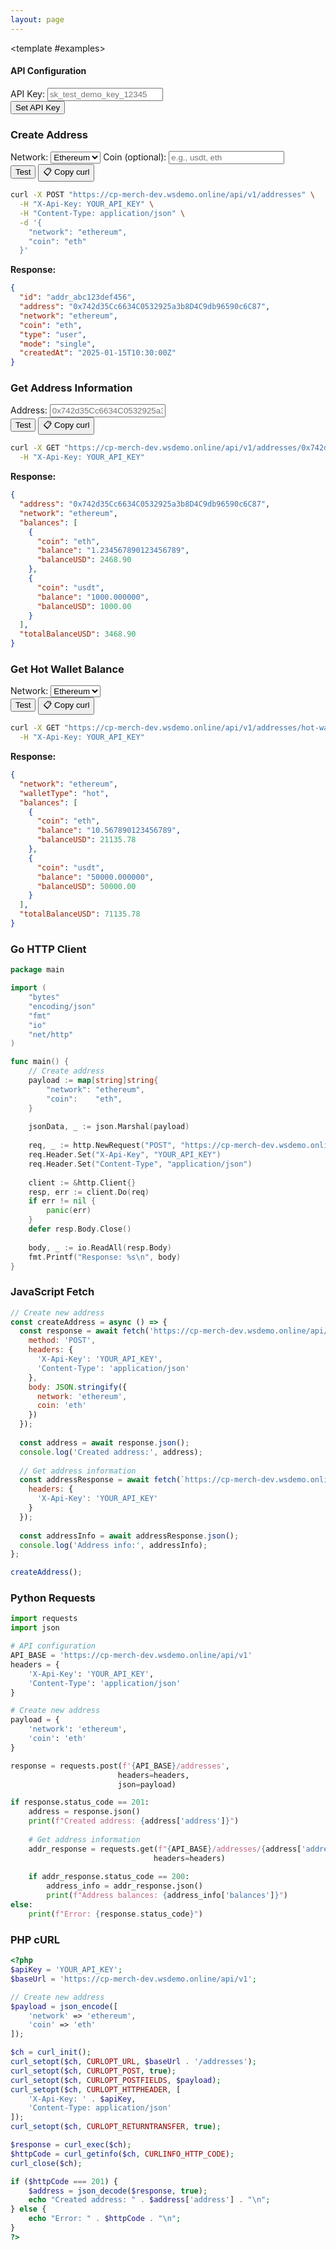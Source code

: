```yaml
---
layout: page
---
```


<ApiDoc>
  <template #content>

# Addresses API

The addresses API provides functionality for managing cryptocurrency addresses, service wallets, and grey lists for various blockchain networks.

::: tip Interactive Testing
On this page you can test the API in real time! Enter your API key in the field below and click the "Test" buttons to send requests to the server `https://cp-merch-dev.wsdemo.online/api`.

**If you encounter CORS errors:**
- Use the "📋 Copy curl" buttons to get ready-to-use commands
- Execute commands in terminal or use Postman
- Install a browser extension to disable CORS (e.g., "CORS Unblock")
:::

## Overview

The addresses API allows you to:
- Create new addresses for specific networks and coins
- Retrieve address information and balances
- Manage service wallets (hot, cold, token collector)
- Handle grey list addresses for security
- Get balances for different wallet types

## Authentication

Different endpoints require different levels of authentication:
- **CLIENT_API_KEY**: For basic operations like creating addresses and checking balances
- **ADMIN_API_KEY**: For administrative operations like managing service wallets
- **Bearer token**: Alternative authentication method for all operations

<ApiMethod 
  method="POST"
  endpoint="/v1/addresses"
  title="Create Address"
  description="Creates a new address for a certain network and coin (optional). If coin is not provided then address will be generated for all coins of provided network."
  :parameters="[
    { name: 'network', type: 'string', required: true, description: 'Network slug (e.g., bitcoin, ethereum, tron)' },
    { name: 'coin', type: 'string', required: false, description: 'Coin slug (optional, if not provided - generates for all network coins)' },
    { name: 'mode', type: 'string', required: false, description: 'Address mode: single, common, cross' },
    { name: 'type', type: 'string', required: false, description: 'Address type: user, hot, cold, collector' }
  ]"
  :responses="[
    { status: '201 Created', description: 'Address successfully created' },
    { status: '400 Bad Request', description: 'Invalid request parameters' }
  ]"
/>

<ApiMethod 
  method="GET"
  endpoint="/v1/addresses/{address}"
  title="Get Address"
  description="Returns specified address with balance information."
  :parameters="[
    { name: 'address', type: 'string', required: true, description: 'The cryptocurrency address to retrieve' }
  ]"
  :responses="[
    { status: '200 OK', description: 'Address information retrieved' },
    { status: '400 Bad Request', description: 'Invalid address format' },
    { status: '404 Not Found', description: 'Address not found' }
  ]"
/>

<ApiMethod 
  method="GET"
  endpoint="/v1/addresses/hot-wallet/{network}"
  title="Get Hot Wallet Balance"
  description="Returns the balance of the withdrawal (hot) wallet for specified network."
  :parameters="[
    { name: 'network', type: 'string', required: true, description: 'Network slug (e.g., bitcoin, ethereum, tron)' }
  ]"
  :responses="[
    { status: '200 OK', description: 'Hot wallet balance retrieved' },
    { status: '400 Bad Request', description: 'Invalid network' }
  ]"
/>

<ApiMethod 
  method="GET"
  endpoint="/v1/addresses/service-wallet/{network}"
  title="Get Service Wallet Balance"
  description="Returns the balance of the service (token collector) wallet for specified network."
  :parameters="[
    { name: 'network', type: 'string', required: true, description: 'Network slug (e.g., bitcoin, ethereum, tron)' }
  ]"
  :responses="[
    { status: '200 OK', description: 'Service wallet balance retrieved' },
    { status: '400 Bad Request', description: 'Invalid network' }
  ]"
/>

<ApiMethod 
  method="GET"
  endpoint="/v1/addresses/cold-wallet/{network}"
  title="Get Cold Wallet Balance"
  description="Returns the balance of the cold wallet for specified network."
  :parameters="[
    { name: 'network', type: 'string', required: true, description: 'Network slug (e.g., bitcoin, ethereum, tron)' },
    { name: 'coin', type: 'string', required: false, description: 'Optional coin parameter to filter by specific coin' }
  ]"
  :responses="[
    { status: '200 OK', description: 'Cold wallet balance retrieved' },
    { status: '400 Bad Request', description: 'Invalid network or coin' }
  ]"
/>

<ApiMethod 
  method="POST"
  endpoint="/v1/addresses/service-wallets"
  title="Register Service Wallet"
  description="Register a service wallet for a certain network. For cold wallet need provide only an address. For rest wallets may provide an address and private key, otherwise the wallet will be created and address and private key will be returned."
  :parameters="[
    { name: 'network', type: 'string', required: true, description: 'Network slug' },
    { name: 'type', type: 'string', required: true, description: 'Wallet type: hot, cold, tokens_collector' },
    { name: 'address', type: 'string', required: false, description: 'Wallet address (required for cold wallets)' },
    { name: 'privateKey', type: 'string', required: false, description: 'Private key (optional, will be generated if not provided)' }
  ]"
  :responses="[
    { status: '201 Created', description: 'Service wallet registered successfully' },
    { status: '400 Bad Request', description: 'Invalid parameters' }
  ]"
/>

<ApiMethod 
  method="GET"
  endpoint="/v1/addresses/grey-list"
  title="Get Grey List"
  description="Returns the list of grey-listed addresses for security monitoring."
  :responses="[
    { status: '200 OK', description: 'Grey list retrieved' }
  ]"
/>

<ApiMethod 
  method="POST"
  endpoint="/v1/addresses/grey-list"
  title="Register Grey Address"
  description="Register a grey address for a certain network for security monitoring."
  :parameters="[
    { name: 'network', type: 'string', required: true, description: 'Network slug' },
    { name: 'address', type: 'string', required: true, description: 'Address to add to grey list' },
    { name: 'reason', type: 'string', required: false, description: 'Reason for grey listing' }
  ]"
  :responses="[
    { status: '201 Created', description: 'Grey address registered' },
    { status: '400 Bad Request', description: 'Invalid parameters' }
  ]"
/>

<ApiMethod 
  method="DELETE"
  endpoint="/v1/addresses/grey-list"
  title="Delete Grey Address"
  description="Delete the grey address for a certain network."
  :parameters="[
    { name: 'network', type: 'string', required: true, description: 'Network slug' },
    { name: 'address', type: 'string', required: true, description: 'Address to remove from grey list' }
  ]"
  :responses="[
    { status: '200 OK', description: 'Grey address deleted' },
    { status: '400 Bad Request', description: 'Invalid parameters' },
    { status: '404 Not Found', description: 'Address not found in grey list' }
  ]"
/>

  </template>

  <template #examples>

<!-- API Key Configuration Section -->
<div class="api-key-section">
  <h4>API Configuration</h4>
  <div class="api-key-controls">
    <div class="api-key-input-group">
      <label for="global-api-key">API Key:</label>
      <input type="text" id="global-api-key" class="api-key-input" placeholder="sk_test_demo_key_12345" />
    </div>
    <button onclick="setGlobalApiKey()" class="set-api-key-button">Set API Key</button>
  </div>
  <div class="api-key-status"></div>
</div>

<div class="example-block" data-lang="curl">

### Create Address

<div class="api-demo">
  <div class="demo-controls">
    <label for="address-network">Network:</label>
    <select id="address-network">
      <option value="bitcoin">Bitcoin</option>
      <option value="ethereum" selected>Ethereum</option>
      <option value="tron">Tron</option>
      <option value="bsc">BSC</option>
      <option value="polygon">Polygon</option>
    </select>
    <label for="address-coin">Coin (optional):</label>
    <input type="text" id="address-coin" placeholder="e.g., usdt, eth" />
    <div class="button-group">
      <button onclick="testCreateAddress()" class="test-button">Test</button>
      <button onclick="copyCurlCommand('/addresses', {method: 'POST', body: JSON.stringify({network: 'ethereum', coin: 'eth'})})" class="copy-curl-button">📋 Copy curl</button>
    </div>
  </div>
</div>

```bash
curl -X POST "https://cp-merch-dev.wsdemo.online/api/v1/addresses" \
  -H "X-Api-Key: YOUR_API_KEY" \
  -H "Content-Type: application/json" \
  -d '{
    "network": "ethereum",
    "coin": "eth"
  }'
```

**Response:**
```json
{
  "id": "addr_abc123def456",
  "address": "0x742d35Cc6634C0532925a3b8D4C9db96590c6C87",
  "network": "ethereum",
  "coin": "eth",
  "type": "user",
  "mode": "single",
  "createdAt": "2025-01-15T10:30:00Z"
}
```

### Get Address Information

<div class="api-demo">
  <div class="demo-controls">
    <label for="get-address">Address:</label>
    <input type="text" id="get-address" placeholder="0x742d35Cc6634C0532925a3b8D4C9db96590c6C87" />
    <div class="button-group">
      <button onclick="testGetAddress()" class="test-button">Test</button>
      <button onclick="copyCurlCommand('/addresses/0x742d35Cc6634C0532925a3b8D4C9db96590c6C87', {method: 'GET'})" class="copy-curl-button">📋 Copy curl</button>
    </div>
  </div>
</div>

```bash
curl -X GET "https://cp-merch-dev.wsdemo.online/api/v1/addresses/0x742d35Cc6634C0532925a3b8D4C9db96590c6C87" \
  -H "X-Api-Key: YOUR_API_KEY"
```

**Response:**
```json
{
  "address": "0x742d35Cc6634C0532925a3b8D4C9db96590c6C87",
  "network": "ethereum",
  "balances": [
    {
      "coin": "eth",
      "balance": "1.234567890123456789",
      "balanceUSD": 2468.90
    },
    {
      "coin": "usdt",
      "balance": "1000.000000",
      "balanceUSD": 1000.00
    }
  ],
  "totalBalanceUSD": 3468.90
}
```

### Get Hot Wallet Balance

<div class="api-demo">
  <div class="demo-controls">
    <label for="hot-wallet-network">Network:</label>
    <select id="hot-wallet-network">
      <option value="bitcoin">Bitcoin</option>
      <option value="ethereum" selected>Ethereum</option>
      <option value="tron">Tron</option>
    </select>
    <div class="button-group">
      <button onclick="testGetHotWallet()" class="test-button">Test</button>
      <button onclick="copyCurlCommand('/addresses/hot-wallet/ethereum', {method: 'GET'})" class="copy-curl-button">📋 Copy curl</button>
    </div>
  </div>
</div>

```bash
curl -X GET "https://cp-merch-dev.wsdemo.online/api/v1/addresses/hot-wallet/ethereum" \
  -H "X-Api-Key: YOUR_API_KEY"
```

**Response:**
```json
{
  "network": "ethereum",
  "walletType": "hot",
  "balances": [
    {
      "coin": "eth",
      "balance": "10.567890123456789",
      "balanceUSD": 21135.78
    },
    {
      "coin": "usdt",
      "balance": "50000.000000",
      "balanceUSD": 50000.00
    }
  ],
  "totalBalanceUSD": 71135.78
}
```

</div>

<div class="example-block" data-lang="go">

### Go HTTP Client

```go
package main

import (
    "bytes"
    "encoding/json"
    "fmt"
    "io"
    "net/http"
)

func main() {
    // Create address
    payload := map[string]string{
        "network": "ethereum",
        "coin":    "eth",
    }
    
    jsonData, _ := json.Marshal(payload)
    
    req, _ := http.NewRequest("POST", "https://cp-merch-dev.wsdemo.online/api/v1/addresses", bytes.NewBuffer(jsonData))
    req.Header.Set("X-Api-Key", "YOUR_API_KEY")
    req.Header.Set("Content-Type", "application/json")
    
    client := &http.Client{}
    resp, err := client.Do(req)
    if err != nil {
        panic(err)
    }
    defer resp.Body.Close()
    
    body, _ := io.ReadAll(resp.Body)
    fmt.Printf("Response: %s\n", body)
}
```

</div>

<div class="example-block" data-lang="javascript">

### JavaScript Fetch

```javascript
// Create new address
const createAddress = async () => {
  const response = await fetch('https://cp-merch-dev.wsdemo.online/api/v1/addresses', {
    method: 'POST',
    headers: {
      'X-Api-Key': 'YOUR_API_KEY',
      'Content-Type': 'application/json'
    },
    body: JSON.stringify({
      network: 'ethereum',
      coin: 'eth'
    })
  });
  
  const address = await response.json();
  console.log('Created address:', address);
  
  // Get address information
  const addressResponse = await fetch(`https://cp-merch-dev.wsdemo.online/api/v1/addresses/${address.address}`, {
    headers: {
      'X-Api-Key': 'YOUR_API_KEY'
    }
  });
  
  const addressInfo = await addressResponse.json();
  console.log('Address info:', addressInfo);
};

createAddress();
```

</div>

<div class="example-block" data-lang="python">

### Python Requests

```python
import requests
import json

# API configuration
API_BASE = 'https://cp-merch-dev.wsdemo.online/api/v1'
headers = {
    'X-Api-Key': 'YOUR_API_KEY',
    'Content-Type': 'application/json'
}

# Create new address
payload = {
    'network': 'ethereum',
    'coin': 'eth'
}

response = requests.post(f'{API_BASE}/addresses', 
                        headers=headers, 
                        json=payload)

if response.status_code == 201:
    address = response.json()
    print(f"Created address: {address['address']}")
    
    # Get address information
    addr_response = requests.get(f"{API_BASE}/addresses/{address['address']}", 
                                headers=headers)
    
    if addr_response.status_code == 200:
        address_info = addr_response.json()
        print(f"Address balances: {address_info['balances']}")
else:
    print(f"Error: {response.status_code}")
```

</div>

<div class="example-block" data-lang="php">

### PHP cURL

```php
<?php
$apiKey = 'YOUR_API_KEY';
$baseUrl = 'https://cp-merch-dev.wsdemo.online/api/v1';

// Create new address
$payload = json_encode([
    'network' => 'ethereum',
    'coin' => 'eth'
]);

$ch = curl_init();
curl_setopt($ch, CURLOPT_URL, $baseUrl . '/addresses');
curl_setopt($ch, CURLOPT_POST, true);
curl_setopt($ch, CURLOPT_POSTFIELDS, $payload);
curl_setopt($ch, CURLOPT_HTTPHEADER, [
    'X-Api-Key: ' . $apiKey,
    'Content-Type: application/json'
]);
curl_setopt($ch, CURLOPT_RETURNTRANSFER, true);

$response = curl_exec($ch);
$httpCode = curl_getinfo($ch, CURLINFO_HTTP_CODE);
curl_close($ch);

if ($httpCode === 201) {
    $address = json_decode($response, true);
    echo "Created address: " . $address['address'] . "\n";
} else {
    echo "Error: " . $httpCode . "\n";
}
?>
```

</div>

  </template>
</ApiDoc> 